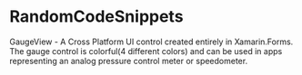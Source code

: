 # RandomCodeSnippets
GaugeView - A Cross Platform UI control created entirely in Xamarin.Forms. The gauge control is colorful(4 different colors) and can be used 
in apps representing an analog pressure control meter or speedometer.
